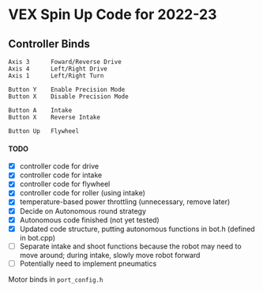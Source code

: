 # VEX Spin Up Code for 2022-23

## Controller Binds

```
Axis 3      Foward/Reverse Drive
Axis 4		Left/Right Drive
Axis 1      Left/Right Turn

Button Y 	Enable Precision Mode
Button X	Disable Precision Mode

Button A	Intake
Button X	Reverse Intake 

Button Up	Flywheel
```

#### TODO
- [x] controller code for drive
- [x] controller code for intake
- [x] controller code for flywheel
- [x] controller code for roller (using intake)
- [x] temperature-based power throttling (unnecessary, remove later)
- [x] Decide on Autonomous round strategy
- [x] Autonomous code finished (not yet tested)
- [x] Updated code structure, putting autonomous functions in bot.h (defined in bot.cpp)
- [ ] Separate intake and shoot functions because the robot may need to move around; during intake, slowly move robot forward
- [ ] Potentially need to implement pneumatics

Motor binds in `port_config.h`

